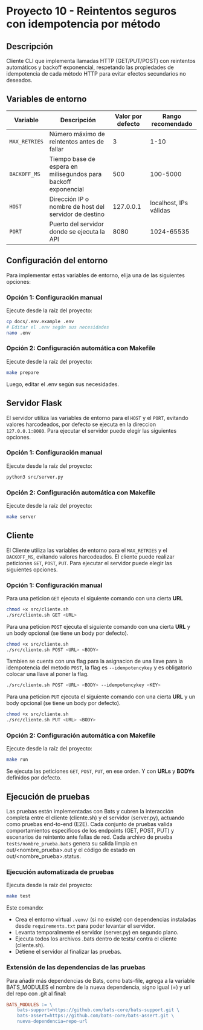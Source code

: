 # Proyecto 10 - Reintentos seguros con idempotencia por método

## Descripción
Cliente CLI que implementa llamadas HTTP (GET/PUT/POST) con reintentos automáticos y backoff exponencial, respetando las propiedades de idempotencia de cada método HTTP para evitar efectos secundarios no deseados.

## Variables de entorno

| Variable | Descripción | Valor por defecto | Rango recomendado |
|----------|-------------|-------------------|-------------------|
| `MAX_RETRIES` | Número máximo de reintentos antes de fallar | 3 | 1-10 |
| `BACKOFF_MS` | Tiempo base de espera en milisegundos para backoff exponencial | 500 | 100-5000 |
| `HOST` | Dirección IP o nombre de host del servidor de destino | 127.0.0.1 | localhost, IPs válidas |
| `PORT` | Puerto del servidor donde se ejecuta la API | 8080 | 1024-65535 |

## Configuración del entorno

Para implementar estas variables de entorno, elija una de las siguientes opciones:

### Opción 1: Configuración manual
Ejecute desde la raíz del proyecto:
```bash
cp docs/.env.example .env
# Editar el .env según sus necesidades
nano .env
```

### Opción 2: Configuración automática con Makefile
Ejecute desde la raíz del proyecto:
```bash
make prepare
```
Luego, editar el .env según sus necesidades.

## Servidor Flask

El servidor utiliza las variables de entorno para el `HOST` y el `PORT`, evitando valores harcodeados, por defecto se ejecuta en la direccion `127.0.0.1:8080`. Para ejecutar el servidor puede elegir las siguientes opciones.

### Opción 1: Configuración manual
Ejecute desde la raíz del proyecto:
```bash
python3 src/server.py
```

### Opción 2: Configuración automática con Makefile
Ejecute desde la raíz del proyecto:
```bash
make server
```

## Cliente

El Cliente utiliza las variables de entorno para el `MAX_RETRIES` y el `BACKOFF_MS`, evitando valores harcodeados. El cliente puede realizar peticiones `GET`, `POST`, `PUT`. Para ejecutar el servidor puede elegir las siguientes opciones.

### Opción 1: Configuración manual
Para una peticion `GET` ejecuta el siguiente comando con una cierta **URL**
```bash 
chmod +x src/cliente.sh
./src/cliente.sh GET <URL>
```

Para una peticion `POST` ejecuta el siguiente comando con una cierta **URL** y un body opcional (se tiene un body por defecto). 
```bash 
chmod +x src/cliente.sh
./src/cliente.sh POST <URL> <BODY>
```
Tambien se cuenta con una flag para la asignacion de una llave para la idempotencia del metodo `POST`, la flag es `--idempotencykey` y es obligatorio colocar una llave al poner la flag.

```bash 
./src/cliente.sh POST <URL> <BODY> --idempotencykey <KEY>
```
Para una peticion `PUT` ejecuta el siguiente comando con una cierta **URL** y un body opcional (se tiene un body por defecto). 
```bash 
chmod +x src/cliente.sh
./src/cliente.sh PUT <URL> <BODY>
```

### Opción 2: Configuración automática con Makefile

Ejecute desde la raíz del proyecto:
```bash
make run
```
Se ejecuta las peticiones `GET`, `POST`, `PUT`, en ese orden. Y con **URLs** y **BODYs** definidos por defecto.

## Ejecución de pruebas

Las pruebas están implementadas con Bats y cubren la interacción completa entre el cliente (cliente.sh) y el servidor (server.py), actuando como pruebas end-to-end (E2E). Cada conjunto de pruebas valida comportamientos específicos de los endpoints (GET, POST, PUT) y escenarios de reintento ante fallas de red. Cada archivo de prueba `tests/nombre_prueba.bats` genera su salida limpia en out/<nombre_prueba>.out y el código de estado en out/<nombre_prueba>.status.

### Ejecución automatizada de pruebas

Ejecuta desde la raíz del proyecto:

```bash
make test
```

Este comando:
- Crea el entorno virtual `.venv/` (si no existe) con dependencias instaladas desde `requirements.txt` para poder levantar el servidor.
- Levanta temporalmente el servidor (server.py) en segundo plano.
- Ejecuta todos los archivos .bats dentro de tests/ contra el cliente (cliente.sh).
- Detiene el servidor al finalizar las pruebas.

### Extensión de las dependencias de las pruebas

Para añadir más dependencias de Bats, como bats-file, agrega a la variable BATS_MODULES el nombre de la nueva dependencia, signo igual (=) y url del repo con .git al final:

```Makefile
BATS_MODULES := \
	bats-support=https://github.com/bats-core/bats-support.git \
	bats-assert=https://github.com/bats-core/bats-assert.git \
    nueva-dependencia=repo-url
```

